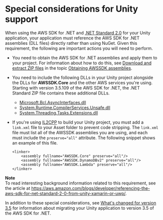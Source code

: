 # Special considerations for Unity support<a name="unity-special"></a>

When using the AWS SDK for \.NET and [\.NET Standard 2\.0](https://docs.microsoft.com/en-us/dotnet/standard/net-standard) for your Unity application, your application must reference the AWS SDK for \.NET assemblies \(DLL files\) directly rather than using NuGet\. Given this requirement, the following are important actions you will need to perform\.


+ You need to obtain the AWS SDK for \.NET assemblies and apply them to your project\. For information about how to do this, see [Download and extract ZIP files](net-dg-obtain-assemblies.md#download-zip-files) in the topic [Obtaining AWSSDK assemblies](net-dg-obtain-assemblies.md)\.
+ You need to include the following DLLs in your Unity project alongside the DLLs for **AWSSDK\.Core** and the other AWS services you're using\. Starting with version 3\.5\.109 of the AWS SDK for \.NET, the \.NET Standard ZIP file contains these additional DLLs\.
  + [Microsoft\.Bcl\.AsyncInterfaces\.dll](https://www.nuget.org/packages/Microsoft.Bcl.AsyncInterfaces/)
  + [System\.Runtime\.CompilerServices\.Unsafe\.dll](https://www.nuget.org/packages/System.Runtime.CompilerServices.Unsafe/)
  + [System\.Threading\.Tasks\.Extensions\.dll](https://www.nuget.org/packages/System.Threading.Tasks.Extensions/)
+ If you're using [IL2CPP](https://docs.unity3d.com/Manual/IL2CPP.html) to build your Unity project, you must add a `link.xml` file to your Asset folder to prevent code stripping\. The `link.xml` file must list all of the AWSSDK assemblies you are using, and each must include the `preserve="all"` attribute\. The following snippet shows an example of this file\.

  ```
  <linker>
      <assembly fullname="AWSSDK.Core" preserve="all"/>
      <assembly fullname="AWSSDK.DynamoDBv2" preserve="all"/>
      <assembly fullname="AWSSDK.Lambda" preserve="all"/>
  </linker>
  ```

**Note**  
To read interesting background information related to this requirement, see the article at [https://aws\.amazon\.com/blogs/developer/referencing\-the\-aws\-sdk\-for\-net\-standard\-2\-0\-from\-unity\-xamarin\-or\-uwp/](https://aws.amazon.com/blogs/developer/referencing-the-aws-sdk-for-net-standard-2-0-from-unity-xamarin-or-uwp/)\.

In addition to these special considerations, see [What's changed for version 3\.5](net-dg-v35.md#net-dg-v35-changes) for information about migrating your Unity application to version 3\.5 of the AWS SDK for \.NET\.